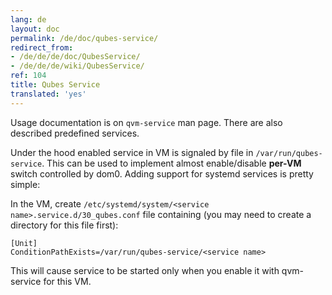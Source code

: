 ```yaml
---
lang: de
layout: doc
permalink: /de/doc/qubes-service/
redirect_from:
- /de/de/de/doc/QubesService/
- /de/de/de/wiki/QubesService/
ref: 104
title: Qubes Service
translated: 'yes'
---
```


Usage documentation is on `qvm-service` man page. There are also described predefined services.

Under the hood enabled service in VM is signaled by file in `/var/run/qubes-service`.
This can be used to implement almost enable/disable **per-VM** switch controlled by dom0.
Adding support for systemd services is pretty simple:

In the VM, create `/etc/systemd/system/<service name>.service.d/30_qubes.conf` file
containing (you may need to create a directory for this file first):

~~~
[Unit]
ConditionPathExists=/var/run/qubes-service/<service name>
~~~

This will cause service to be started only when you enable it with qvm-service for this VM.